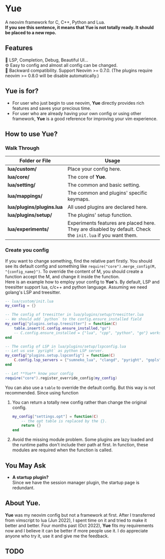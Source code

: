 # **Yue**
A neovim framework for C, C++, Python and Lua.  
**If you see this sentence, it means that **Yue** is not totally ready.
It should be placed to a new repo.**

## Features
:book: LSP, Completion, Debug, Beautiful UI...  
:gear: Easy to config and almost all config can be changed.  
:dash: Backward compatibility. Support Neovim >= 0.7.0. (The plugins require neovim >= 0.8.0 will be disable automatically.)

## **Yue** is for?
* For user who just begin to use neovim, **Yue** directly provides rich features and saves your precious time.
* For user who are already having your own config or using other framework, **Yue** is a good reference for improving your vim experience. 

## How to use **Yue**?
<!-- 1. clone this repo to your `~/.config/nvim`. -->
<!-- 2. Run "YuePluginsSync" in neovim to install the plugins. -->
<!-- 3. Create your config if you need. -->

### Walk Through
| Folder or File | Usage |
| -- | -- |
|**lua/custom/** | Place your config here.  
|**lua/core/** | The core of **Yue**.  
|**lua/setting/** | The common and basic setting.  
|**lua/mappings/** | The common and plugins' specific keymaps.  
|**lua/plugins/plugins.lua** | All used plugins are declared here.  
|**lua/plugins/setup/** | The plugins' setup function.  
|**lua/experiments/** | Experiments features are placed here. They are disabled by default. Check the `init.lua` if you want them.

### Create you config
If you want to change something, find the relative part firstly.
You should see its default config and something like `require("core").merge_config(M, "{config_name}")`.
To override the content of M, you should create a function accept the M, and change it inside the function.  
Here is an example how to employ your config to **Yue**'s.
By default, LSP and treesitter support lua, c/c++ and python language.
Assuming we need golang's LSP and treesitter.
```lua
-- lua/custom/init.lua
my_config = {}

-- The config of treesitter in lua/plugins/setup/treesitter.lua 
-- We should add `python` to the config.ensure_installed field
my_config["plugins.setup.treesitter"] = function(C)
	table.insert(C.config.ensure_installed,"go")
	-- C.config.ensure_installed = {"lua", "cpp", "python", "go"} works too.
end

-- The config of LSP in lua/plugins/setup/lspconfig.lua 
-- Let us use `pyright` as python LSP server.
my_config["plugins.setup.lspconfig"] = function(C)
	C.config.lsp_servers = {"sumneko_lua", "clangd", "pyright", "gopls"}
end

-- Let **Yue** know your config
require("core").register_override_config(my_config)
```

You can also use a `table` to override the default config.
But this way is not recommended. Since using function
1. You can return a totally new config rather than change the original config.
	```lua
	my_config["settings.opt"] = function(C)
		-- the opt table is replaced by the {}.
		return {} 
	end
	```
2. Avoid the missing module problem.
Some plugins are lazy loaded and the runtime paths don't include their path at first.
In function, these modules are required when the function is called.

## You May Ask
* **A startup plugin?**  
Since we have the session manager plugin, the startup page is redundant.

## About **Yue**.
**Yue** was my neovim config but not a framework at first.
After I transferred from vimscript to lua (Jun 2022),
I spent time on it and tried to make it better and better.
Four months past (Oct 2022), **Yue** fits my requirements now
and I believe it can be better if more people use it.
I do appreciate anyone who try it, use it and give me the feedback.


## TODO
